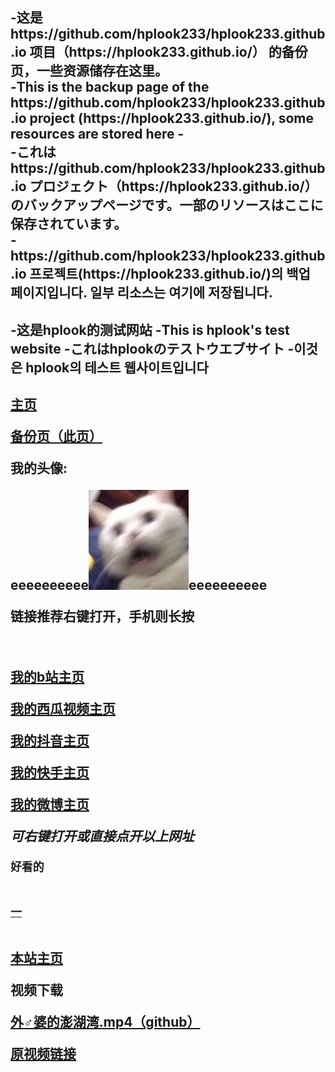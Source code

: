 <p><h2>-这是https://github.com/hplook233/hplook233.github.io 项目（https://hplook233.github.io/）
的备份页，一些资源储存在这里。<br>
 -This is the backup page of the https://github.com/hplook233/hplook233.github.io project (https://hplook233.github.io/), some resources are stored here
 -<br>-これはhttps://github.com/hplook233/hplook233.github.io プロジェクト（https://hplook233.github.io/） のバックアップページです。一部のリソースはここに保存されています。  <br>-https://github.com/hplook233/hplook233.github.io 프로젝트(https://hplook233.github.io/)의 백업 페이지입니다. 일부 리소스는 여기에 저장됩니다.<h2></p>
<p><h2>-这是hplook的测试网站  -This is hplook's test website  -これはhplookのテストウエブサイト -이것은 hplook의 테스트 웹사이트입니다<h2></p>
 <p><a href="https://hplook233.github.io">主页</a> </p><p><a href="https://hplook233.github.io/hplk.github.io/">备份页（此页）</a></p>
<p>我的头像:</p>
<p>eeeeeeeeee<img src="https://raw.githubusercontent.com/hplook233/hplk.github.io/master/photos/touxiang.jpg" alt="Pulpit roke" width="160" height="160" alt="我的头像">eeeeeeeeee</p>
 <p>链接推荐右键打开，手机则长按</p>
<br>
 <p><a href="https://space.bilibili.com/474005040">我的b站主页</a> </p>
 <p><a href="https://www.ixigua.com/home/3403741211923960">我的西瓜视频主页</a> </p>
 <p><a href="https://www.douyin.com/user/MS4wLjABAAAAf98kxiT-ACqZQF5YUwG7BtUsJ_fKOxzjOnZdRK8gEyc">我的抖音主页</a> </p>
 <p><a href="https://www.kuaishou.com/profile/3xqsvaj6iqrvsfc">我的快手主页</a> </p>
 <p><a href="https://weibo.com/u/7604920162">我的微博主页</a> </p>
 <p><i> 可右键打开或直接点开以上网址 </i></p>
<p><code>好看的</code><br><br></p>
 <p><code><a href="https://www.bilibili.com/video/BV1GJ411x7h7?from=search&seid=4944884504655420596">一</a></code><br><br></p>
<p> <a href="https://hplook233.github.io/hplk.github.io/">本站主页</a> </p>
<p>视频下载</p>
 <p><a href="https://raw.githubusercontent.com/hplook233/hplk.github.io/master/videos/外♂婆的澎湖湾.mp4">外♂婆的澎湖湾.mp4（github）</a> </p>
 <p><a href="https://www.bilibili.com/video/BV1JT4y167kz">原视频链接</a> </p>
